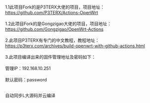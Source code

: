 <br>1.1此项目Fork的是P3TERX大佬的项目，项目地址：https://github.com/P3TERX/Actions-OpenWrt</br>
<br>1.2此项目Fork的是Gongzigao大佬的项目，项目地址：https://github.com/Gongzigao/OpenWrt-Actions</br>
<br>2.此项目P3TERX有专门的中文教程，教程地址：https://p3terx.com/archives/build-openwrt-with-github-actions.html</br>
<br>3.此项目编译出来的固件管理地址及密码如下：</br>
<br>管理IP：192.168.10.251</br>
<br>默认密码：password</br>

<br>自动同步L大源码并云编译</br>
